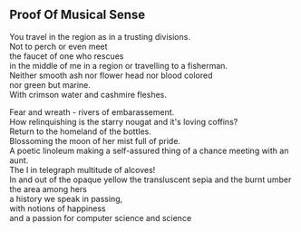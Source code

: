 Proof Of Musical Sense
----------------------
You travel in the region as in a trusting divisions.  
Not to perch or even meet  
the faucet of one who rescues  
in the middle of me in a region or travelling to a fisherman.  
Neither smooth ash nor flower head nor blood colored  
nor green but marine.  
With crimson water and cashmire fleshes.  
  
Fear and wreath - rivers of embarassement.  
How relinquishing is the starry nougat and it's loving coffins?  
Return to the homeland of the bottles.  
Blossoming the moon of her mist full of pride.  
A poetic linoleum making a self-assured thing of a chance meeting with an aunt.  
The I in telegraph multitude of alcoves!  
In and out of the opaque yellow the transluscent sepia and the burnt umber  
the area among hers  
a history we speak in passing,  
with notions of happiness  
and a passion for computer science and science  
